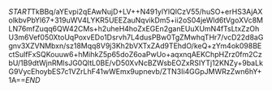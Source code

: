 $START$TkBBq/aYEvpi2qEAwNujD+LV++N491ylYlQlCzV55/huSO+erHS3AjAXolkbvPbYl67+319uWV4LYKR5UEEZauNqvikDm5+ii2oS04jeWld6tVgoXVc8MLN76mfZuqq6QW42CMs+h2uheH4hoZxEGEn2ganEUuXUmN4fTsLtxZzOhU3m6Vef050XtoUqPoxvEDo1Dsrvh7L4dusPBw0TgZMwhqTHr7/vcD22d8aGgnv3XZVNMbxn/sz18Mqq8V9j3Kh2bVXTxZAd9TEhdO/keQ+zYm4ok098BEctSulfFxSQKouuw6+hMihkZ5p65doZ6oaPwUo+aqxnqAEKChpHZrz0fm2CzbU/1B9dtWjnRMlsJG0QltL0BE/vD50XvNcBZWsbEOZxRSIYTj12KNZy+9baLkG9VycEhoybES7c1VZrLhF41wWEmx9upnevb/ZTN3Ii4GGpJMWRzZwn6hY+1A==$END$